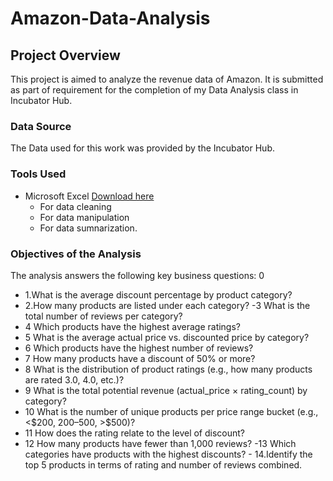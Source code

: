 # Amazon-Data-Analysis
## Project Overview
This project is aimed to analyze the revenue data of Amazon. It is submitted as part of requirement for the completion of my Data Analysis class in Incubator Hub.

### Data Source
The Data used for this work was provided by the Incubator Hub.

### Tools Used
- Microsoft Excel [Download here](https//www.microsoft.com)
   - For data cleaning
   - For data manipulation
   - For data sumnarization.

### Objectives of the Analysis
The analysis answers the following key business questions:
0
- 1.What is the average discount percentage by product category?
- 2.How many products are listed under each category?
-3 What is the total number of reviews per category?
 - 4 Which products have the highest average ratings?
- 5 What is the average actual price vs. discounted price by category?
- 6 Which products have the highest number of reviews?
- 7 How many products have a discount of 50% or more?
- 8 What is the distribution of product ratings (e.g., how many products are rated 3.0, 4.0, etc.)?
- 9 What is the total potential revenue (actual_price × rating_count) by category?
- 10 What is the number of unique products per price range bucket (e.g., <$200, $200–$500, >$500)?
- 11 How does the rating relate to the level of discount?
- 12 How many products have fewer than 1,000 reviews?
-13 Which categories have products with the highest discounts? - 14.Identify the top 5 products in terms of rating and number of reviews combined.
